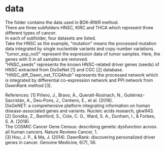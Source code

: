 # data
The folder contains the data used in BDK-iRWR method.  
There are three subfolders HNSC, KIRC and THCA which represent three different types of cancer.   
In each of subfolder, four datasets are listed.   
Take the HNSC as the example, "mutation" means the processed mutation data integrated by single nucleotide variants and copy number variations.  
"tumor_exp_no0" represent the expression data of tumor samples. Here, the genes with 0 in all samples are removed.  
"HNSC_seeds" represents the known HNSC-related driver genes (seeds) of HNSC extracted from DisGeNet [1] and CGC [2] database.   
"HNSC_diff_Dawn_net_TCGAhub" represents the processed network which is integrated by differential co-expression network and PPI network from DawnRank method [3].  


References:
[1] Piñero, J., Bravo, À., Queralt-Rosinach, N., Gutiérrez-Sacristán, A., Deu-Pons, J., Centeno, E., et al. (2016).   
DisGeNET: a comprehensive platform integrating information on human disease-associated genes and variants. Nucleic acids research, gkw943.  
[2] Sondka, Z., Bamford, S., Cole, C. G., Ward, S. A., Dunham, I., & Forbes, S. A. (2018).   
The COSMIC Cancer Gene Census: describing genetic dysfunction across all human cancers. Nature Reviews Cancer, 1.  
[3] Hou, J. P., & Ma, J. (2014). DawnRank: discovering personalized driver genes in cancer. Genome Medicine, 6(7), 56.
